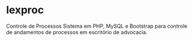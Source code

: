 # lexproc
Controle de Processos
Sistema em PHP, MySQL e Bootstrap para controle de andamentos de processos em escritório de advocacia.
